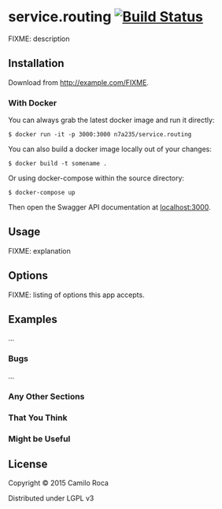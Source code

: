# service.routing [![Build Status](https://travis-ci.org/n7a235/service.routing.svg?branch=master)](https://travis-ci.org/n7a235/service.routing)

FIXME: description

## Installation

Download from http://example.com/FIXME.

### With Docker

You can always grab the latest docker image and run it directly:

    $ docker run -it -p 3000:3000 n7a235/service.routing

You can also build a docker image locally out of your changes:

    $ docker build -t somename .

Or using docker-compose within the source directory:

    $ docker-compose up

Then open the Swagger API documentation at [localhost:3000](http://localhost:3000).

## Usage

FIXME: explanation

[//]: # ($ java -jar sagacious-woof-0.1.0-standalone.jar [args])


## Options

FIXME: listing of options this app accepts.

## Examples

...

### Bugs

...

### Any Other Sections
### That You Think
### Might be Useful

## License

Copyright © 2015 Camilo Roca

Distributed under LGPL v3
